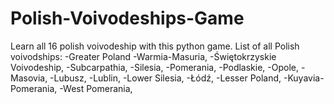 # Polish-Voivodeships-Game
Learn all 16 polish voivodeship with this python game.
List of all Polish voivodships:
-Greater Poland
-Warmia-Masuria,
-Świętokrzyskie Voivodeship,
-Subcarpathia,
-Silesia,
-Pomerania,
-Podlaskie,
-Opole,
-Masovia,
-Lubusz,
-Lublin,
-Lower Silesia,
-Łódź,
-Lesser Poland,
-Kuyavia-Pomerania,
-West Pomerania,
